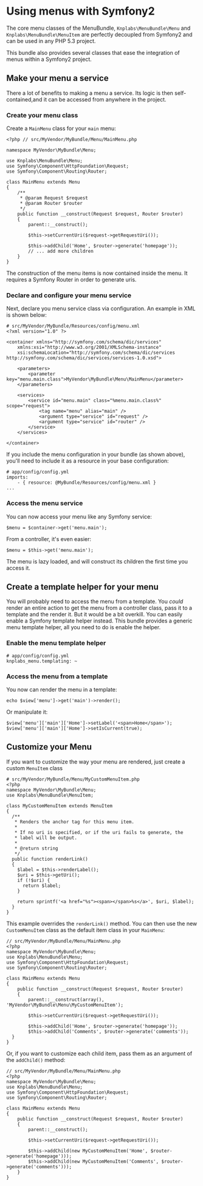 Using menus with Symfony2
=========================

The core menu classes of the MenuBundle, `Knplabs\MenuBundle\Menu` and
`Knplabs\MenuBundle\MenuItem`  are perfectly decoupled from Symfony2 and
can be used in any PHP 5.3 project.

This bundle also provides several classes that ease the integration of
menus within a Symfony2 project.

## Make your menu a service

There a lot of benefits to making a menu a service. Its logic is then
self-contained,and it can be accessed from anywhere in the project.

### Create your menu class

Create a `MainMenu` class for your `main` menu:

    <?php // src/MyVendor/MyBundle/Menu/MainMenu.php
    
    namespace MyVendor\MyBundle\Menu;
    
    use Knplabs\MenuBundle\Menu;
    use Symfony\Component\HttpFoundation\Request;
    use Symfony\Component\Routing\Router;
    
    class MainMenu extends Menu
    {
        /**
         * @param Request $request
         * @param Router $router
         */
        public function __construct(Request $request, Router $router)
        {
            parent::__construct();
            
            $this->setCurrentUri($request->getRequestUri());
            
            $this->addChild('Home', $router->generate('homepage'));
            // ... add more children
        }
    }

The construction of the menu items is now contained inside the menu.
It requires a Symfony Router in order to generate uris.

### Declare and configure your menu service

Next, declare you menu service class via configuration. An example in XML
is shown below:

    # src/MyVendor/MyBundle/Resources/config/menu.xml
    <?xml version="1.0" ?>

    <container xmlns="http://symfony.com/schema/dic/services"
        xmlns:xsi="http://www.w3.org/2001/XMLSchema-instance"
        xsi:schemaLocation="http://symfony.com/schema/dic/services http://symfony.com/schema/dic/services/services-1.0.xsd">

        <parameters>
            <parameter key="menu.main.class">MyVendor\MyBundle\Menu\MainMenu</parameter>
        </parameters>

        <services>
            <service id="menu.main" class="%menu.main.class%" scope="request">
                <tag name="menu" alias="main" />
                <argument type="service" id="request" />
                <argument type="service" id="router" />
            </service>
        </services>

    </container>

If you include the menu configuration in your bundle (as shown above), you'll
need to include it as a resource in your base configuration:

    # app/config/config.yml
    imports:
        - { resource: @MyBundle/Resources/config/menu.xml }
    ...

### Access the menu service

You can now access your menu like any Symfony service:

    $menu = $container->get('menu.main');

From a controller, it's even easier:

    $menu = $this->get('menu.main');

The menu is lazy loaded, and will construct its children the first time
you access it.

## Create a template helper for your menu

You will probably need to access the menu from a template.
You _could_ render an entire action to get the menu from a controller class,
pass it to a template and the render it. But it would be a bit overkill.
You can easily enable a Symfony template helper instead. This bundle
provides a generic menu template helper, all you need to do is enable the helper.

### Enable the menu template helper

    # app/config/config.yml
    knplabs_menu.templating: ~

### Access the menu from a template

You now can render the menu in a template:

    echo $view['menu']->get('main')->render();

Or manipulate it:

    $view['menu']['main']['Home']->setLabel('<span>Home</span>');
    $view['menu']['main']['Home']->setIsCurrent(true);

## Customize your Menu

If you want to customize the way your menu are rendered, just create a
custom `MenuItem` class

    # src/MyVendor/MyBundle/Menu/MyCustomMenuItem.php
    <?php
    namespace MyVendor\MyBundle\Menu;
    use Knplabs\MenuBundle\MenuItem;

    class MyCustomMenuItem extends MenuItem
    {
      /**
       * Renders the anchor tag for this menu item.
       *
       * If no uri is specified, or if the uri fails to generate, the
       * label will be output.
       *
       * @return string
       */
      public function renderLink()
      {
        $label = $this->renderLabel();
        $uri = $this->getUri();
        if (!$uri) {
          return $label;
        }

        return sprintf('<a href="%s"><span></span>%s</a>', $uri, $label);
      }
    }

This example overrides the `renderLink()` method. You can then use the new
`CustomMenuItem` class as the default item class in your `MainMenu`:

    // src/MyVendor/MyBundle/Menu/MainMenu.php
    <?php
    namespace MyVendor\MyBundle\Menu;
    use Knplabs\MenuBundle\Menu;
    use Symfony\Component\HttpFoundation\Request;
    use Symfony\Component\Routing\Router;
    
    class MainMenu extends Menu
    {
        public function __construct(Request $request, Router $router)
        {
            parent::__construct(array(), 'MyVendor\MyBundle\Menu\MyCustomMenuItem');
            
            $this->setCurrentUri($request->getRequestUri());
            
            $this->addChild('Home', $router->generate('homepage'));
            $this->addChild('Comments', $router->generate('comments'));
      }
    }

Or, if you want to customize each child item, pass them as an argument of
the `addChild()` method:

    // src/MyVendor/MyBundle/Menu/MainMenu.php
    <?php
    namespace MyVendor\MyBundle\Menu;
    use Knplabs\MenuBundle\Menu;
    use Symfony\Component\HttpFoundation\Request;
    use Symfony\Component\Routing\Router;

    class MainMenu extends Menu
    {
        public function __construct(Request $request, Router $router)
        {
            parent::__construct();
            
            $this->setCurrentUri($request->getRequestUri());
            
            $this->addChild(new MyCustomMenuItem('Home', $router->generate('homepage')));
            $this->addChild(new MyCustomMenuItem('Comments', $router->generate('comments')));
        }
    }

